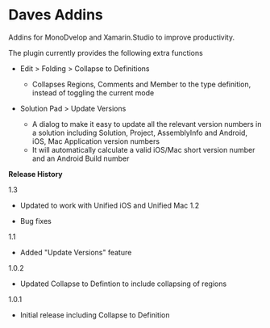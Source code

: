 Daves Addins
========================

Addins for MonoDvelop and Xamarin.Studio to improve productivity.

The plugin currently provides the following extra functions

- Edit > Folding > Collapse to Definitions  
  - Collapses Regions, Comments and Member to the type definition, instead of toggling the current mode  
  
- Solution Pad > Update Versions
  - A dialog to make it easy to update all the relevant version numbers in a solution including Solution, Project, AssemblyInfo and Android, iOS, Mac Application version numbers  
  - It will automatically calculate a valid iOS/Mac short version number and an Android Build number
  
**Release History**

1.3  
  
 - Updated to work with Unified iOS and Unified Mac
1.2  
  
  - Bug fixes

1.1

- Added "Update Versions" feature

1.0.2

- Updated Collapse to Defintion to include collapsing of regions 

1.0.1

- Initial release including Collapse to Definition

